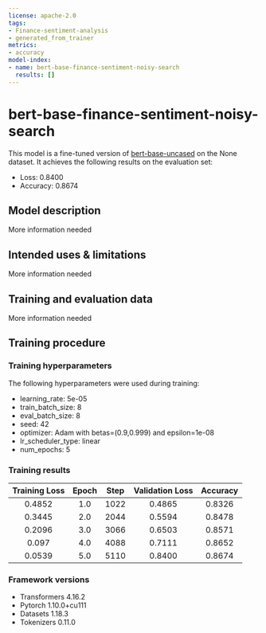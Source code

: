 ```yaml
---
license: apache-2.0
tags:
- Finance-sentiment-analysis
- generated_from_trainer
metrics:
- accuracy
model-index:
- name: bert-base-finance-sentiment-noisy-search
  results: []
---
```


<!-- This model card has been generated automatically according to the information the Trainer had access to. You
should probably proofread and complete it, then remove this comment. -->

# bert-base-finance-sentiment-noisy-search

This model is a fine-tuned version of [bert-base-uncased](https://huggingface.co/bert-base-uncased) on the None dataset.
It achieves the following results on the evaluation set:
- Loss: 0.8400
- Accuracy: 0.8674

## Model description

More information needed

## Intended uses & limitations

More information needed

## Training and evaluation data

More information needed

## Training procedure

### Training hyperparameters

The following hyperparameters were used during training:
- learning_rate: 5e-05
- train_batch_size: 8
- eval_batch_size: 8
- seed: 42
- optimizer: Adam with betas=(0.9,0.999) and epsilon=1e-08
- lr_scheduler_type: linear
- num_epochs: 5

### Training results

| Training Loss | Epoch | Step | Validation Loss | Accuracy |
|:-------------:|:-----:|:----:|:---------------:|:--------:|
| 0.4852        | 1.0   | 1022 | 0.4865          | 0.8326   |
| 0.3445        | 2.0   | 2044 | 0.5594          | 0.8478   |
| 0.2096        | 3.0   | 3066 | 0.6503          | 0.8571   |
| 0.097         | 4.0   | 4088 | 0.7111          | 0.8652   |
| 0.0539        | 5.0   | 5110 | 0.8400          | 0.8674   |


### Framework versions

- Transformers 4.16.2
- Pytorch 1.10.0+cu111
- Datasets 1.18.3
- Tokenizers 0.11.0
